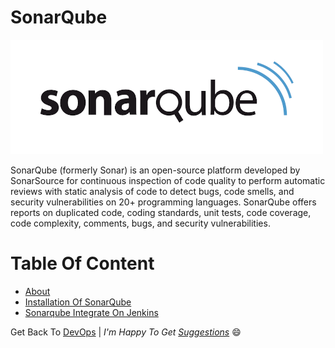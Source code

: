 # SonarQube

![SonarQube](./img/sonarqube-logo.png)

<a name="about"></a>
SonarQube (formerly Sonar) is an open-source platform developed by SonarSource for continuous inspection of code quality to perform automatic reviews with static analysis of code to detect bugs, code smells, and security vulnerabilities on 20+ programming languages. SonarQube offers reports on duplicated code, coding standards, unit tests, code coverage, code complexity, comments, bugs, and security vulnerabilities.

Table Of Content
================

- [About](#about)
- [Installation Of SonarQube](./sonarqube_installation.md)
- [Sonarqube Integrate On Jenkins](./integrate_sonarqube_on_jenkins.md)

Get Back To [DevOps](../../../) | 
_I'm Happy To Get [Suggestions](https://forms.gle/UPiN8UrHikj9UR5UA)_ :smile:
